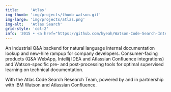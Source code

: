 ```yaml
---
title:     'Atlas'
img-thumb: 'img/projects/thumb-watson.gif'
img-large: 'img/projects/atlas.png'
img-alt:   'Atlas Search'
grid-style: 'col-2'
info: '2015 • <a href="https://github.com/kyeah/Watson-Code-Search-Intellij">git</a>'
---
```


An industrial Q&A backend for natural language internal documentation lookup and new-hire rampup for company developers. Consumer-facing products (Q&A WebApp, Intellij IDEA and Atlassian Confluence integrations) and Watson-specific pre- and post-processing tools for optimal supervised learning on technical documentation.


<p-dark>With the Atlas Code Search Research Team, powered by and in partnership with IBM Watson and Atlassian Confluence.</p-dark>